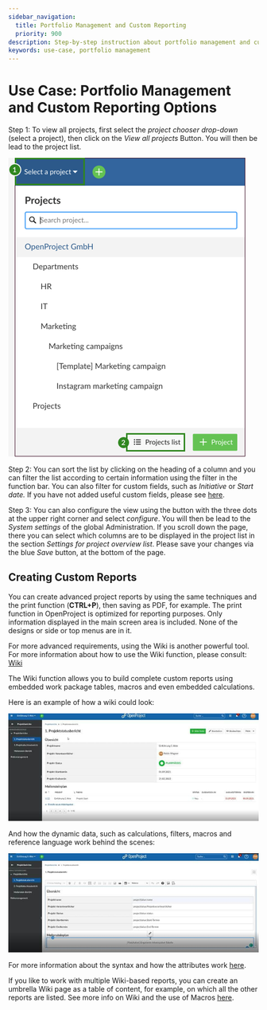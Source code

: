```yaml
---
sidebar_navigation:
  title: Portfolio Management and Custom Reporting
  priority: 900
description: Step-by-step instruction about portfolio management and custom reporting
keywords: use-case, portfolio management
---
```


# Use Case: Portfolio Management and Custom Reporting Options

Step 1: To view all projects, first select the *project chooser drop-down* (select a project), then click on the  *View all projects* Button. You will then be lead to the project list.

![open project list](open-project-list.jpg)

Step 2: You can sort the list by clicking on the heading of a column and you can filter the list according to certain information using the filter in the function bar. You can also filter for custom fields, such as *Initiative* or *Start date.* If you have not added useful custom fields, please see [here](../../system-admin-guide/custom-fields/).

Step 3: You can also configure the view using the button with the three dots at the upper right corner and select *configure*. You will then be lead to the *System settings* of the global Administration. If you scroll down the page, there you can select which columns are to be displayed in the project list in the section *Settings for project overview list*. Please save your changes via the blue *Save* button, at the bottom of the page.

## Creating Custom Reports

You can create advanced project reports by using the same techniques and the print function (**CTRL+P**), then saving as PDF, for example. The print function in OpenProject is optimized for reporting purposes. Only information displayed in the main screen area is included. None of the designs or side or top menus are in it.

For more advanced requirements, using the Wiki is another powerful tool. For more information about how to use the Wiki function, please consult: [Wiki](../../user-guide/wiki/)

The Wiki function allows you to build complete custom reports using embedded work package tables, macros and even embedded calculations.

Here is an example of how a wiki could look:

![Creating custom reports](custom-reports.jpg)

And how the dynamic data, such as calculations, filters, macros and reference language work behind the scenes:

![Dynamic data](dynamic-data.jpg)

For more information about the syntax and how the attributes work [here](../../user-guide/wysiwyg/).

If you like to work with multiple Wiki-based reports, you can create an umbrella Wiki page as a table of content, for example, on which all the other reports are listed. See more info on Wiki and the use of Macros [here](../../user-guide/wiki/).
